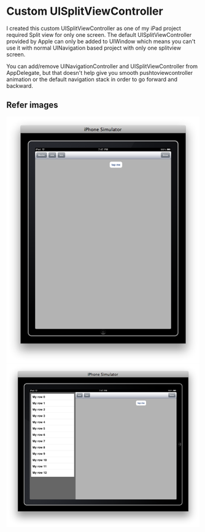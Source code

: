 Custom UISplitViewController
============================


I created this custom UISplitViewController as one of my iPad project required Split view for only one screen. The default UISplitViewController provided by Apple can only be added to UIWindow which means you can't use it with normal UINavigation based project with only one splitview screen.

You can add/remove UINavigationController and UISplitViewController from AppDelegate, but that doesn't help give you smooth pushtoviewcontroller animation or the default navigation stack in order to go forward and backward.

Refer images
------------

![Portrait](portrait.png "Potrait")
![Landscape](landscape.png "Landscape")
